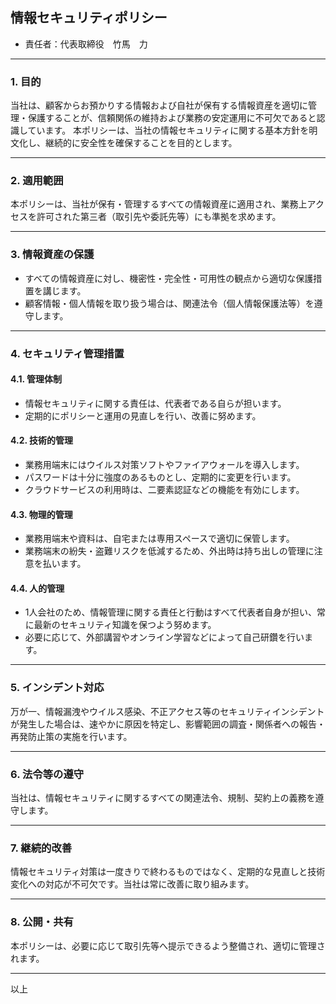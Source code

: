 ## 情報セキュリティポリシー

- 責任者：代表取締役　竹馬　力

---

### 1. 目的

当社は、顧客からお預かりする情報および自社が保有する情報資産を適切に管理・保護することが、信頼関係の維持および業務の安定運用に不可欠であると認識しています。
本ポリシーは、当社の情報セキュリティに関する基本方針を明文化し、継続的に安全性を確保することを目的とします。

---

### 2. 適用範囲

本ポリシーは、当社が保有・管理するすべての情報資産に適用され、業務上アクセスを許可された第三者（取引先や委託先等）にも準拠を求めます。

---

### 3. 情報資産の保護

* すべての情報資産に対し、機密性・完全性・可用性の観点から適切な保護措置を講じます。
* 顧客情報・個人情報を取り扱う場合は、関連法令（個人情報保護法等）を遵守します。

---

### 4. セキュリティ管理措置

#### 4.1. 管理体制

* 情報セキュリティに関する責任は、代表者である自らが担います。
* 定期的にポリシーと運用の見直しを行い、改善に努めます。

#### 4.2. 技術的管理

* 業務用端末にはウイルス対策ソフトやファイアウォールを導入します。
* パスワードは十分に強度のあるものとし、定期的に変更を行います。
* クラウドサービスの利用時は、二要素認証などの機能を有効にします。

#### 4.3. 物理的管理

* 業務用端末や資料は、自宅または専用スペースで適切に保管します。
* 業務端末の紛失・盗難リスクを低減するため、外出時は持ち出しの管理に注意を払います。

#### 4.4. 人的管理

* 1人会社のため、情報管理に関する責任と行動はすべて代表者自身が担い、常に最新のセキュリティ知識を保つよう努めます。
* 必要に応じて、外部講習やオンライン学習などによって自己研鑽を行います。

---

### 5. インシデント対応

万が一、情報漏洩やウイルス感染、不正アクセス等のセキュリティインシデントが発生した場合は、速やかに原因を特定し、影響範囲の調査・関係者への報告・再発防止策の実施を行います。

---

### 6. 法令等の遵守

当社は、情報セキュリティに関するすべての関連法令、規制、契約上の義務を遵守します。

---

### 7. 継続的改善

情報セキュリティ対策は一度きりで終わるものではなく、定期的な見直しと技術変化への対応が不可欠です。当社は常に改善に取り組みます。

---

### 8. 公開・共有

本ポリシーは、必要に応じて取引先等へ提示できるよう整備され、適切に管理されます。

---

以上
